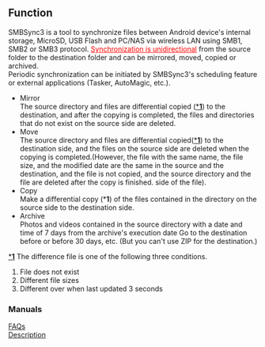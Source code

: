 ## Function<br>
SMBSync3 is a tool to synchronize files between Android device's internal storage, MicroSD, USB Flash and PC/NAS via wireless LAN using SMB1, SMB2 or SMB3 protocol. <span style="color: red;"><u>Synchronization is unidirectional</u></span> from the source folder to the destination folder and can be mirrored, moved, copied or archived.<br>
Periodic synchronization can be initiated by SMBSync3's scheduling feature or external applications (Tasker, AutoMagic, etc.).<br>

- Mirror<br>
The source directory and files are differential copied (<u>***1**</u>) to the destination, and after the copying is completed, the files and directories that do not exist on the source side are deleted.<br>
- Move<br>
The source directory and files are differential copied(<u>***1**</u>) to the destination side, and the files on the source side are deleted when the copying is completed.(However, the file with the same name, the file size, and the modified date are the same in the source and the destination, and the file is not copied, and the source directory and the file are deleted after the copy is finished. side of the file).<br>
- Copy<br>
Make a differential copy (***1**) of the files contained in the directory on the source side to the destination side.<br>
- Archive<br>
Photos and videos contained in the source directory with a date and time of 7 days from the archive's execution date Go to the destination before or before 30 days, etc. (But you can't use ZIP for the destination.)<br>

<u>***1**</u> The difference file is one of the following three conditions.<br>

1. File does not exist<br>
2. Different file sizes<br>
3. Different over when last updated 3 seconds<br>

### Manuals<br>
[FAQs](https://sentaroh.github.io/Documents/SMBSync3/SMBSync3_FAQ_EN.htm)<br>
[Description](https://sentaroh.github.io/Documents/SMBSync3/SMBSync3_Desc_EN.htm)<br>
